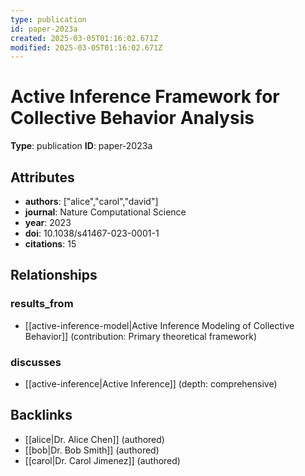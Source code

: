 ```yaml
---
type: publication
id: paper-2023a
created: 2025-03-05T01:16:02.671Z
modified: 2025-03-05T01:16:02.671Z
---
```


# Active Inference Framework for Collective Behavior Analysis

**Type**: publication
**ID**: paper-2023a

## Attributes

- **authors**: ["alice","carol","david"]
- **journal**: Nature Computational Science
- **year**: 2023
- **doi**: 10.1038/s41467-023-0001-1
- **citations**: 15

## Relationships

### results_from

- [[active-inference-model|Active Inference Modeling of Collective Behavior]] (contribution: Primary theoretical framework)

### discusses

- [[active-inference|Active Inference]] (depth: comprehensive)

## Backlinks

- [[alice|Dr. Alice Chen]] (authored)
- [[bob|Dr. Bob Smith]] (authored)
- [[carol|Dr. Carol Jimenez]] (authored)

